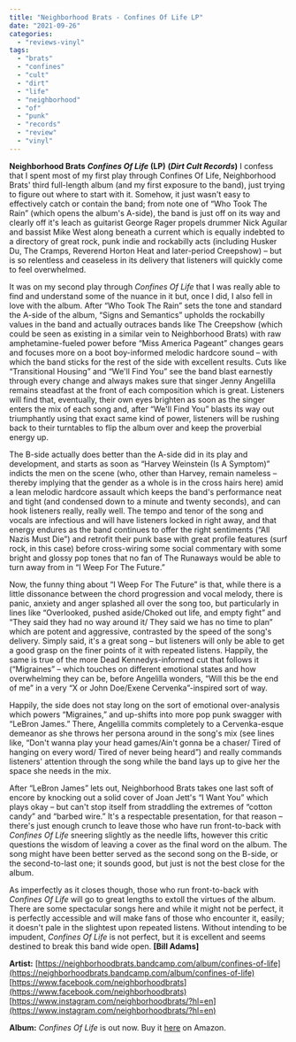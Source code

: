 ```yaml
---
title: "Neighborhood Brats - Confines Of Life LP"
date: "2021-09-26"
categories: 
  - "reviews-vinyl"
tags: 
  - "brats"
  - "confines"
  - "cult"
  - "dirt"
  - "life"
  - "neighborhood"
  - "of"
  - "punk"
  - "records"
  - "review"
  - "vinyl"
---
```


**Neighborhood Brats** **_Confines Of Life_ (LP)** **(_Dirt Cult Records_)** I confess that I spent most of my first play through Confines Of Life, Neighborhood Brats' third full-length album (and my first exposure to the band), just trying to figure out where to start with it. Somehow, it just wasn't easy to effectively catch or contain the band; from note one of “Who Took The Rain” (which opens the album's A-side), the band is just off on its way and clearly off it's leach as guitarist George Rager propels drummer Nick Aguilar and bassist Mike West along beneath a current which is equally indebted to a directory of great rock, punk indie and rockabilly acts (including Husker Du, The Cramps, Reverend Horton Heat and later-period Creepshow) – but is so relentless and ceaseless in its delivery that listeners will quickly come to feel overwhelmed.

It was on my second play through _Confines Of Life_ that I was really able to find and understand some of the nuance in it but, once I did, I also fell in love with the album. After “Who Took The Rain” sets the tone and standard the A-side of the album, “Signs and Semantics” upholds the rockabilly values in the band and actually outraces bands like The Creepshow (which could be seen as existing in a similar vein to Neighborhood Brats) with raw amphetamine-fueled power before “Miss America Pageant” changes gears and focuses more on a boot boy-informed melodic hardcore sound – with which the band sticks for the rest of the side with excellent results. Cuts like “Transitional Housing” and “We'll Find You” see the band blast earnestly through every change and always makes sure that singer Jenny Angelilla remains steadfast at the front of each composition which is great. Listeners will find that, eventually, their own eyes brighten as soon as the singer enters the mix of each song and, after “We'll Find You” blasts its way out triumphantly using that exact same kind of power, listeners will be rushing back to their turntables to flip the album over and keep the proverbial energy up.

The B-side actually does better than the A-side did in its play and development, and starts as soon as “Harvey Weinstein (Is A Symptom)” indicts the men on the scene (who, other than Harvey, remain nameless – thereby implying that the gender as a whole is in the cross hairs here) amid a lean melodic hardcore assault which keeps the band's performance neat and tight (and condensed down to a minute and twenty seconds), and can hook listeners really, really well. The tempo and tenor of the song and vocals are infectious and will have listeners locked in right away, and that energy endures as the band continues to offer the right sentiments (“All Nazis Must Die”) and retrofit their punk base with great profile features (surf rock, in this case) before cross-wiring some social commentary with some bright and glossy pop tones that no fan of The Runaways would be able to turn away from in “I Weep For The Future.”

Now, the funny thing about “I Weep For The Future” is that, while there is a little dissonance between the chord progression and vocal melody, there is panic, anxiety and anger splashed all over the song too, but particularly in lines like “Overlooked, pushed aside/Choked out life, and empty fight” and “They said they had no way around it/ They said we has no time to plan” which are potent and aggressive, contrasted by the speed of the song's delivery. Simply said, it's a great song – but listeners will only be able to get a good grasp on the finer points of it with repeated listens. Happily, the same is true of the more Dead Kennedys-informed cut that follows it (“Migraines” – which touches on different emotional states and how overwhelming they can be, before Angelilla wonders, “Will this be the end of me” in a very “X or John Doe/Exene Cervenka”-inspired sort of way.

Happily, the side does not stay long on the sort of emotional over-analysis which powers “Migraines,” and up-shifts into more pop punk swagger with “LeBron James.” There, Angelilla commits completely to a Cervenka-esque demeanor as she throws her persona around in the song's mix (see lines like, “Don't wanna play your head games/Ain't gonna be a chaser/ Tired of hanging on every word/ Tired of never being heard”) and really commands listeners' attention through the song while the band lays up to give her the space she needs in the mix.

After “LeBron James” lets out, Neighborhood Brats takes one last soft of encore by knocking out a solid cover of Joan Jett's “I Want You” which plays okay – but can't stop itself from straddling the extremes of “cotton candy” and “barbed wire.” It's a respectable presentation, for that reason – there's just enough crunch to leave those who have run front-to-back with _Confines Of Life_ sneering slightly as the needle lifts, however this critic questions the wisdom of leaving a cover as the final word on the album. The song might have been better served as the second song on the B-side, or the second-to-last one; it sounds good, but just is not the best close for the album.

As imperfectly as it closes though, those who run front-to-back with _Confines Of Life_ will go to great lengths to extoll the virtues of the album. There are some spectacular songs here and while it might not be perfect, it is perfectly accessible and will make fans of those who encounter it, easily; it doesn't pale in the slightest upon repeated listens. Without intending to be impudent, _Confines Of Life_ is not perfect, but it is excellent and seems destined to break this band wide open. **\[Bill Adams\]**

**Artist:** [https://neighborhoodbrats.bandcamp.com/album/confines-of-life](https://neighborhoodbrats.bandcamp.com/album/confines-of-life) [https://www.facebook.com/neighborhoodbrats](https://www.facebook.com/neighborhoodbrats) [https://www.instagram.com/neighborhoodbrats/?hl=en](https://www.instagram.com/neighborhoodbrats/?hl=en)

**Album:** _Confines Of Life_ is out now. Buy it [here](https://www.amazon.com/Confines-Life-Explicit-Neighborhood-Brats/dp/B08YRJCKCW/ref=sr_1_1?dchild=1&keywords=Neighborhood+Brats+-+Confines+Of+Life&qid=1627441205&sr=8-1) on Amazon.
